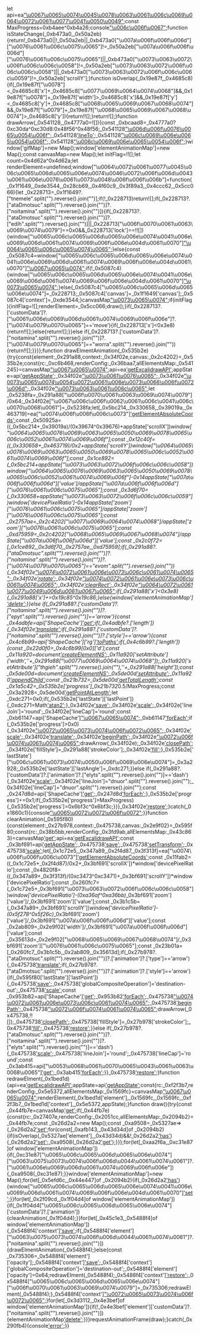 let api=ea["\u0067\u0065\u0074\u0045\u0078\u0063\u0061\u006c\u0069\u0064\u0072\u0061\u0077\u0041\u0050\u0049"]();const MaxProgress=0xb4aee^0xb4a26;console["\u006c\u006f\u0067"]("kooHsavnaCmorFtnemelEward".split("").reverse().join(""));function isStateChange(_0xb473a0,_0x50a2eb){return!_0xb473a0||!_0x50a2eb||_0xb473a0["\u007a\u006f\u006f\u006d"]["\u0076\u0061\u006c\u0075\u0065"]!=_0x50a2eb["\u007a\u006f\u006f\u006d"]["\u0076\u0061\u006c\u0075\u0065"]||_0xb473a0["\u0073\u0063\u0072\u006f\u006c\u006c\u0058"]!=_0x50a2eb["\u0073\u0063\u0072\u006f\u006c\u006c\u0058"]||_0xb473a0["\u0073\u0063\u0072\u006f\u006c\u006c\u0059"]!=_0x50a2eb['scrollY'];}function isOverlap(_0x19e87f,_0x4685c8){if(_0x19e87f["\u0078"]<_0x4685c8['x']+_0x4685c8["\u0077\u0069\u0064\u0074\u0068"]&&_0x19e87f["\u0078"]+_0x19e87f['width']>_0x4685c8['x']&&_0x19e87f['y']<_0x4685c8['y']+_0x4685c8["\u0068\u0065\u0069\u0067\u0068\u0074"]&&_0x19e87f["\u0079"]+_0x19e87f["\u0068\u0065\u0069\u0067\u0068\u0074"]>_0x4685c8['y']){return!![];}return![];}function drawArrow(_0x541128,_0x4777a0=![]){const _0xbcaad8=_0x4777a0?0xc30da^0xc30d8:0x48f56^0x48f56;_0x541128["\u006d\u006f\u0076\u0065\u0054\u006f"]((0xa43b7^0xa43b7)+_0xbcaad8,0x5f236^0x5f236);_0x541128['lineTo'](-(0x97c4a^0x97c54)-_0xbcaad8,(0x3398d^0x33981)+_0xbcaad8);_0x541128["\u006c\u0069\u006e\u0065\u0054\u006f"](-(0x5d848^0x5d850)-_0xbcaad8,0x743ca^0x743ca);_0x541128["\u006c\u0069\u006e\u0065\u0054\u006f"](-(0xcd65d^0xcd643)-_0xbcaad8,-(0xd4b1e^0xd4b12)-_0xbcaad8);}window['gifMap']=new Map();window['elementAnimationMap']=new Map();const canvasMap=new Map();let initFlag=!![];let count=0x4d62a^0x4d62a;let renderElement=undefined;window["\u0064\u0072\u0061\u0077\u0045\u006c\u0065\u006d\u0065\u006e\u0074\u0046\u0072\u006f\u006d\u0043\u0061\u006e\u0076\u0061\u0073\u0048\u006f\u006f\u006b"]=function(_0x1f1649,_0xde3544,_0x28cb69,_0x4f60c9,_0x3f89a3,_0x4ccc62,_0x5cc066){let _0x228713=_0x1f1649?.["tnemele".split("").reverse().join("")];if(!_0x228713)return![];if(_0x228713?.["ataDmotsuc".split("").reverse().join("")]?.["noitamina".split("").reverse().join("")]){if(_0x228713?.["ataDmotsuc".split("").reverse().join("")]?.["edih".split("").reverse().join("")]||_0x228713["\u006f\u0070\u0061\u0063\u0069\u0074\u0079"]==0x0&&_0x228713['lock']==!![]){window["\u0065\u006c\u0065\u006d\u0065\u006e\u0074\u0041\u006e\u0069\u006d\u0061\u0074\u0069\u006f\u006e\u004d\u0061\u0070"]["\u0064\u0065\u006c\u0065\u0074\u0065"](_0x228713["\u0069\u0064"]);}else{const _0x5087c4=window["\u0065\u006c\u0065\u006d\u0065\u006e\u0074\u0041\u006e\u0069\u006d\u0061\u0074\u0069\u006f\u006e\u004d\u0061\u0070"]["\u0067\u0065\u0074"](_0x228713["\u0069\u0064"]);if(!_0x5087c4){window["\u0065\u006c\u0065\u006d\u0065\u006e\u0074\u0041\u006e\u0069\u006d\u0061\u0074\u0069\u006f\u006e\u004d\u0061\u0070"]["\u0073\u0065\u0074"](_0x228713['id'],{'element':_0x228713,"\u0063\u0061\u006e\u0076\u0061\u0073":_0x1f1649["\u0063\u0061\u006e\u0076\u0061\u0073"],'context':_0xde3544,"\u0070\u0072\u006f\u0067\u0072\u0065\u0073\u0073":0x0,'lastState':{}});}else{_0x5087c4["\u0065\u006c\u0065\u006d\u0065\u006e\u0074"]=_0x228713;_0x5087c4['canvas']=_0x1f1649['canvas'];_0x5087c4['context']=_0xde3544;}canvasMap["\u0073\u0065\u0074"](ea['targetView']['file']['path'],{'rc':ea["\u0074\u006f\u006f\u006c\u0073"]["\u0072\u0063"],'renderConfig':_0x28cb69,'allElementsMap':_0x3f89a3});if(initFlag){initFlag=![];renderElement=_0x5cc066;draw();}if(_0x228713?.['customData']?.["\u0061\u006e\u0069\u006d\u0061\u0074\u0069\u006f\u006e"]?.["\u0074\u0079\u0070\u0065"]=='move'){if(_0x228713['x']<0x3e8){return!![];}else{return![];}}else if(_0x228713?.['customData']?.["noitamina".split("").reverse().join("")]?.["\u0074\u0079\u0070\u0065"]=="worra".split("").reverse().join("")){return!![];}}}};function drawElmentAnimation(_0x535b2e){try{const{element:_0x291a88,context:_0x34f02e,canvas:_0x2c4202}=_0x535b2e;const{rc:_0xc6b468,renderConfig:_0x36baa7,allElementsMap:_0x541245}=canvasMap["\u0067\u0065\u0074"](ea['targetView']["\u0066\u0069\u006c\u0065"]["\u0070\u0061\u0074\u0068"]);api=ea['getExcalidrawAPI']();appState=api['getAppState']();_0x34f02e["\u0073\u0061\u0076\u0065"]();_0x34f02e["\u0073\u0065\u0074\u0054\u0072\u0061\u006e\u0073\u0066\u006f\u0072\u006d"](0xa314f^0xa314e,0x0,0x8558a^0x8558a,0xc8ff0^0xc8ff1,0x0,0x0);_0x34f02e["\u0073\u0063\u0061\u006c\u0065"](appState['zoom']['value'],appState['zoom']['value']);let _0x5238fa=_0x291a88["\u006f\u0070\u0061\u0063\u0069\u0074\u0079"]/0x64;_0x34f02e["\u0067\u006c\u006f\u0062\u0061\u006c\u0041\u006c\u0070\u0068\u0061"]=_0x5238fa;let[_0x5bc214,_0x330658,_0x39019a,_0x463719]=ea["\u0074\u006f\u006f\u006c\u0073"]['getElementAbsoluteCoords'](_0x291a88,_0x541245);const _0x50925a=((_0x5bc214+_0x39019a)/(0x39674^0x39676)+appState['scrollX'])*window["\u0064\u0065\u0076\u0069\u0063\u0065\u0050\u0069\u0078\u0065\u006c\u0052\u0061\u0074\u0069\u006f"];const _0x12c40f=((_0x330658+_0x463719)/0x2+appState['scrollY'])*window["\u0064\u0065\u0076\u0069\u0063\u0065\u0050\u0069\u0078\u0065\u006c\u0052\u0061\u0074\u0069\u006f"];const _0x1ce892=(_0x5bc214+appState["\u0073\u0063\u0072\u006f\u006c\u006c\u0058"])*window["\u0064\u0065\u0076\u0069\u0063\u0065\u0050\u0069\u0078\u0065\u006c\u0052\u0061\u0074\u0069\u006f"]-0x14*appState["\u007a\u006f\u006f\u006d"]['value']/appState["\u007a\u006f\u006f\u006d"]["\u0076\u0061\u006c\u0075\u0065"];const _0x3d6f70=(_0x330658+appState["\u0073\u0063\u0072\u006f\u006c\u006c\u0059"])*window['devicePixelRatio']-0x14*appState['zoom']["\u0076\u0061\u006c\u0075\u0065"]/appState['zoom']["\u0076\u0061\u006c\u0075\u0065"];const _0x2757ae=_0x2c4202["\u0077\u0069\u0064\u0074\u0068"]/appState['zoom']["\u0076\u0061\u006c\u0075\u0065"];const _0xd75959=_0x2c4202["\u0068\u0065\u0069\u0067\u0068\u0074"]/appState["\u007a\u006f\u006f\u006d"]['value'];const _0x2c0f72=[_0x1ce892,_0x3d6f70,_0x2757ae,_0xd75959];if(_0x291a88?.["ataDmotsuc".split("").reverse().join("")]?.["noitamina".split("").reverse().join("")]?.["\u0074\u0079\u0070\u0065"]=="evom".split("").reverse().join("")){_0x34f02e["\u0074\u0072\u0061\u006e\u0073\u006c\u0061\u0074\u0065"](_0x50925a,_0x12c40f);_0x34f02e['rotate'](_0x291a88['angle']);_0x34f02e["\u0074\u0072\u0061\u006e\u0073\u006c\u0061\u0074\u0065"](-_0x50925a,-_0x12c40f);_0x34f02e['clearRect'](..._0x2c0f72);_0x34f02e["\u0064\u0072\u0061\u0077\u0049\u006d\u0061\u0067\u0065"](_0x2c4202,..._0x2c0f72);if(_0x291a88['x']<0x3e8){_0x291a88['x']+=0x19c85^0x19c86;}else{window['elementAnimationMap']['delete'](_0x291a88['id']);}}else if(_0x291a88?.['customData']?.["noitamina".split("").reverse().join("")]?.["epyt".split("").reverse().join("")]=='arrow'){const _0x4adbfe=api['ShapeCache']['get'](_0x291a88);if(_0x4adbfe?.['length']){_0x34f02e['translate']((_0x291a88['x']+appState['scrollX'])*window['devicePixelRatio'],(_0x291a88["\u0079"]+appState["\u0073\u0063\u0072\u006f\u006c\u006c\u0059"])*window['devicePixelRatio']);if(_0x291a88?.['customData']?.["noitamina".split("").reverse().join("")]?.['style']=='arrow'){const _0x4c6b99=api['ShapeCache']['rg']['toPaths'](_0x4adbfe[0x50b76^0x50b76]);if(_0x4c6b99?.['length']){const _0x22d0f0=_0x4c6b99[0x0]['d'];const _0x11a920=document['createElementNS']('http://www.w3.org/2000/svg',"gvs".split("").reverse().join(""));_0x11a920['setAttribute']('width',''+_0x291a88["\u0077\u0069\u0064\u0074\u0068"]);_0x11a920['setAttribute']("thgieh".split("").reverse().join(""),''+_0x291a88['height']);const _0x5de00d=document['createElementNS']("gvs/0002/gro.3w.www//:ptth".split("").reverse().join(""),"htap".split("").reverse().join(""));_0x5de00d['setAttribute']('d',_0x22d0f0);_0x11a920['appendChild'](_0x5de00d);const _0x21b732=_0x5de00d['getTotalLength']();const _0x1a5c42=_0x535b2e['progress']*_0x21b732*0.5/MaxProgress;const _0x3a2928=_0x5de00d['getPointAtLength'](_0x1a5c42/_0x21b732*_0x21b732);let _0xdc271=0x0;if(_0x535b2e['lastState']['lastPoint']){_0xdc271=Math['atan2'](_0x3a2928['y']-_0x535b2e['lastState']['lastPoint']['y'],_0x3a2928["\u0078"]-_0x535b2e['lastState']['lastPoint']['x']);}_0x34f02e['save']();_0x34f02e['scale'](window['devicePixelRatio'],window['devicePixelRatio']);_0x34f02e['lineJoin']='round';_0x34f02e['lineCap']='round';const _0xb61147=api['ShapeCache']["\u0067\u0065\u0074"](_0x291a88);_0xb61147['forEach']((_0x28131e,_0x2da1d1)=>{_0xc6b468['draw'](_0x28131e);});if(_0x535b2e['progress']>0x0){_0x34f02e["\u0072\u0065\u0073\u0074\u006f\u0072\u0065"]();_0x34f02e['scale'](window['devicePixelRatio'],window['devicePixelRatio']);_0x34f02e['translate'](_0x3a2928['x'],_0x3a2928['y']);_0x34f02e['beginPath']();_0x34f02e["\u0072\u006f\u0074\u0061\u0074\u0065"](_0xdc271);drawArrow(_0x34f02e);_0x34f02e['closePath']();_0x34f02e['fillStyle']=_0x291a88['strokeColor'];_0x34f02e['fill']();}_0x535b2e['lastState']["\u006c\u0061\u0073\u0074\u0050\u006f\u0069\u006e\u0074"]=_0x3a2928;_0x535b2e['lastState']['lastAngle']=_0xdc271;}}else if(_0x291a88?.['customData']?.['animation']?.["elyts".split("").reverse().join("")]=='dash'){_0x34f02e['scale'](window['devicePixelRatio'],window["\u0064\u0065\u0076\u0069\u0063\u0065\u0050\u0069\u0078\u0065\u006c\u0052\u0061\u0074\u0069\u006f"]);_0x34f02e['lineJoin']="dnuor".split("").reverse().join("");_0x34f02e['lineCap']="dnuor".split("").reverse().join("");const _0x247d8d=api['ShapeCache']['get'](_0x291a88);_0x247d8d['forEach']((_0x28474a,_0x42a61e)=>{if(_0x42a61e==(0xcab08^0xcab08)){_0x28474a['options']['strokeLineDash']=_0x291a88?.["ataDmotsuc".split("").reverse().join("")]?.['animation']?.['strokeLineDash']??[0x94b7a^0x94b72,0xa];_0x34f02e["\u0073\u0074\u0072\u006f\u006b\u0065\u0053\u0074\u0079\u006c\u0065"]=_0x291a88['strokeColor'];_0x34f02e['lineDashOffset']=-(_0x535b2e['progress']*(_0x291a88?.['customData']?.["\u0061\u006e\u0069\u006d\u0061\u0074\u0069\u006f\u006e"]?.["deeps".split("").reverse().join("")]??0x4cf9e^0x4cf9c));_0x28474a['options']["\u0073\u0074\u0072\u006f\u006b\u0065\u0057\u0069\u0064\u0074\u0068"]=_0x291a88['strokeWidth'];}_0xc6b468['draw'](_0x28474a);});}_0x535b2e['progress']+=0x1;if(_0x535b2e['progress']>MaxProgress){_0x535b2e['progress']=0x6bf3c^0x6bf3c;}}}_0x34f02e['restore']();}catch(_0x1860c1){console["\u0065\u0072\u0072\u006f\u0072"](_0x1860c1);}}function clearAnimation(_0x595f80){const{element:_0x27b978,context:_0x475738,canvas:_0x2e9f02}=_0x595f80;const{rc:_0x38b5bb,renderConfig:_0x3fd9ab,allElementsMap:_0x43c863}=canvasMap['get'](ea['targetView']['file']['path']);api=ea['getExcalidrawAPI']();const _0x3bf691=api['getAppState']();_0x475738['save']();_0x475738['setTransform'](0x1,0x0,0xf3d87^0xf3d87,0x1,0x0,0x0);_0x475738['scale'](_0x3bf691['zoom']['value'],_0x3bf691["\u007a\u006f\u006f\u006d"]['value']);let[_0x1c72e5,_0x347a89,_0x2f4d87,_0x3f313f]=ea["\u0074\u006f\u006f\u006c\u0073"]['getElementAbsoluteCoords'](_0x27b978,_0x43c863);const _0x11fab2=((_0x1c72e5+_0x2f4d87)/0x2+_0x3bf691['scrollX'])*window['devicePixelRatio'];const _0x4820f8=((_0x347a89+_0x3f313f)/(0xc3473^0xc3471)+_0x3bf691['scrollY'])*window['devicePixelRatio'];const _0x260fc7=(_0x1c72e5+_0x3bf691["\u0073\u0063\u0072\u006f\u006c\u006c\u0058"])*window['devicePixelRatio']-(0xa36af^0xa36bb)*_0x3bf691['zoom']['value']/_0x3bf691['zoom']['value'];const _0x3b1c5b=(_0x347a89+_0x3bf691['scrollY'])*window['devicePixelRatio']-(0x5f278^0x5f26c)*_0x3bf691['zoom']['value']/_0x3bf691["\u007a\u006f\u006f\u006d"]['value'];const _0x2ab809=_0x2e9f02['width']/_0x3bf691["\u007a\u006f\u006f\u006d"]['value'];const _0x35613d=_0x2e9f02["\u0068\u0065\u0069\u0067\u0068\u0074"]/_0x3bf691['zoom']["\u0076\u0061\u006c\u0075\u0065"];const _0x23b01a=[_0x260fc7,_0x3b1c5b,_0x2ab809,_0x35613d];if(_0x27b978?.["ataDmotsuc".split("").reverse().join("")]?.['animation']?.['type']=='arrow'){_0x475738['translate']((_0x27b978['x']+_0x3bf691['scrollX'])*window['devicePixelRatio'],(_0x27b978["\u0079"]+_0x3bf691['scrollY'])*window['devicePixelRatio']);if(_0x27b978?.["ataDmotsuc".split("").reverse().join("")]?.['animation']?.['style']=='arrow'){if(_0x595f80['lastState']['lastPoint']){_0x475738['save']();_0x475738['globalCompositeOperation']='destination-out';_0x475738['scale'](window["\u0064\u0065\u0076\u0069\u0063\u0065\u0050\u0069\u0078\u0065\u006c\u0052\u0061\u0074\u0069\u006f"],window["\u0064\u0065\u0076\u0069\u0063\u0065\u0050\u0069\u0078\u0065\u006c\u0052\u0061\u0074\u0069\u006f"]);const _0x953b82=api['ShapeCache']['get'](_0x27b978);_0x953b82['forEach']((_0x2798d4,_0x46a611)=>{_0x38b5bb['draw'](_0x2798d4);});_0x475738["\u0074\u0072\u0061\u006e\u0073\u006c\u0061\u0074\u0065"](_0x595f80["\u006c\u0061\u0073\u0074\u0053\u0074\u0061\u0074\u0065"]['lastPoint']['x'],_0x595f80['lastState']['lastPoint']['y']);_0x475738['beginPath']();_0x475738["\u0072\u006f\u0074\u0061\u0074\u0065"](_0x595f80['lastState']["\u006c\u0061\u0073\u0074\u0041\u006e\u0067\u006c\u0065"]);drawArrow(_0x475738,!![]);_0x475738['closePath']();_0x475738['fillStyle']=_0x27b978['strokeColor'];_0x475738['fill']();_0x475738['restore']();}}else if(_0x27b978?.["ataDmotsuc".split("").reverse().join("")]?.["noitamina".split("").reverse().join("")]?.["elyts".split("").reverse().join("")]=='dash'){_0x475738['scale'](window['devicePixelRatio'],window["\u0064\u0065\u0076\u0069\u0063\u0065\u0050\u0069\u0078\u0065\u006c\u0052\u0061\u0074\u0069\u006f"]);_0x475738['lineJoin']='round';_0x475738['lineCap']='round';const _0x3ab415=api["\u0053\u0068\u0061\u0070\u0065\u0043\u0061\u0063\u0068\u0065"]['get'](_0x27b978);_0x3ab415['forEach']((_0x4f2c92,_0x526063)=>{if(_0x526063==0x0){_0x475738['globalCompositeOperation']='destination-out';_0x4f2c92['options']['strokeWidth']+=0x1;_0x4f2c92["\u006f\u0070\u0074\u0069\u006f\u006e\u0073"]['strokeLineDash']=[];_0x38b5bb['draw'](_0x4f2c92);}else{_0x475738['globalCompositeOperation']="tuo-noitanitsed".split("").reverse().join("");_0x38b5bb['draw'](_0x4f2c92);}});}}_0x475738['restore']();}function redrawElment(_0x1bed1d){api=ea['getExcalidrawAPI']();appState=api['getAppState']();const{rc:_0xf2f3b7,renderConfig:_0x5e5372,allElementsMap:_0x1569fc}=canvasMap["\u0067\u0065\u0074"](ea['targetView']['file']['path']);renderElement(_0x1bed1d['element'],_0x1569fc,_0x1569fc,_0xf2f3b7,_0x1bed1d['context'],_0x5e5372,appState);}function draw(){try{const _0x44fb7e=canvasMap['get'](ea?.["weiVtegrat".split("").reverse().join("")]?.['file']?.["htap".split("").reverse().join("")]);if(_0x44fb7e){const{rc:_0x27407e,renderConfig:_0x2051cc,allElementsMap:_0x2094b2}=_0x44fb7e;const _0x26d2a2=new Map();const _0xa9508=_0x5327ae=>{_0x26d2a2['set'](_0x5327ae["\u0065\u006c\u0065\u006d\u0065\u006e\u0074"]['id'],_0x5327ae);for(const[_0xafb143,_0x43d34d]of _0x2094b2){if(isOverlap(_0x5327ae['element'],_0x43d34d)&&!_0x26d2a2['has'](_0x43d34d['id'])){_0x26d2a2['set'](_0x43d34d['id'],{"\u0065\u006c\u0065\u006d\u0065\u006e\u0074":_0x43d34d,'canvas':_0x5327ae['canvas'],'context':_0x5327ae['context'],'progress':_0x5327ae['progress'],'lastState':_0x5327ae['lastState']});_0xa9508(_0x26d2a2['get'](_0x43d34d['id']));}}};for(let[_0xaa2f6a,_0xc31e87]of window['elementAnimationMap']){if(_0xc31e87["\u0065\u006c\u0065\u006d\u0065\u006e\u0074"]["\u0063\u0075\u0073\u0074\u006f\u006d\u0044\u0061\u0074\u0061"]?.["\u0061\u006e\u0069\u006d\u0061\u0074\u0069\u006f\u006e"]){_0xa9508(_0xc31e87);}}window['elementAnimationMap']=new Map();for(let[_0x5efd6c,_0x44e447]of _0x2094b2){if(_0x26d2a2['has'](_0x5efd6c)){window["\u0065\u006c\u0065\u006d\u0065\u006e\u0074\u0041\u006e\u0069\u006d\u0061\u0074\u0069\u006f\u006e\u004d\u0061\u0070"]['set'](_0x5efd6c,_0x26d2a2['get'](_0x5efd6c));}}for(let[_0x2f09cd,_0x1f04d4]of window['elementAnimationMap']){if(_0x1f04d4["\u0065\u006c\u0065\u006d\u0065\u006e\u0074"]['customData']?.['animation']){clearAnimation(_0x1f04d4);}}for(let[_0x45c1e3,_0x5488f4]of window['elementAnimationMap']){_0x5488f4['context']['save']();if(_0x5488f4['element']["\u0063\u0075\u0073\u0074\u006f\u006d\u0044\u0061\u0074\u0061"]?.["noitamina".split("").reverse().join("")]){drawElmentAnimation(_0x5488f4);}else{const _0x735306=_0x5488f4['element']['opacity'];_0x5488f4['context']['save']();_0x5488f4['context']['globalCompositeOperation']='destination-out';_0x5488f4['element']['opacity']=0x64;redrawElment(_0x5488f4);_0x5488f4['context']['restore']();_0x5488f4["\u0065\u006c\u0065\u006d\u0065\u006e\u0074"]["\u006f\u0070\u0061\u0063\u0069\u0074\u0079"]=_0x735306;redrawElment(_0x5488f4);}_0x5488f4['context']["\u0072\u0065\u0073\u0074\u006f\u0072\u0065"]();}for(let[_0x3d3112,_0x4e3bef]of window['elementAnimationMap']){if(!_0x4e3bef['element']['customData']?.["noitamina".split("").reverse().join("")]){elementAnimationMap['delete'](_0x3d3112);}}}requestAnimationFrame(draw);}catch(_0x290fb4){console['error'](_0x290fb4);}}